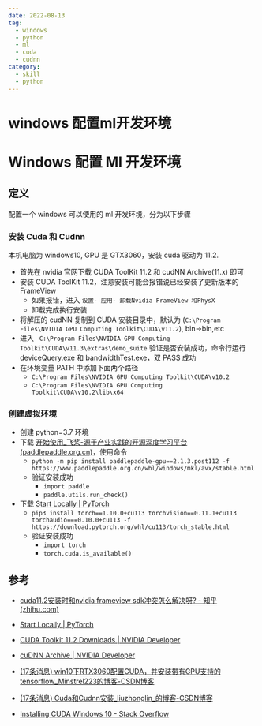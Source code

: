 ```yaml
---
date: 2022-08-13
tag:
  - windows
  - python
  - ml
  - cuda
  - cudnn
category:
  - skill
  - python
---
```


# windows 配置ml开发环境

# Windows 配置 Ml 开发环境


## 定义

配置一个 windows 可以使用的 ml 开发环境，分为以下步骤

### 安装 Cuda 和 Cudnn

本机电脑为 windows10, GPU 是 GTX3060，安装 cuda 驱动为 11.2.

- 首先在 nvidia 官网下载 CUDA ToolKit 11.2 和 cudNN Archive(11.x) 即可
- 安装 CUDA ToolKit 11.2，注意安装可能会报错说已经安装了更新版本的 FrameView
  - 如果报错，进入 `设置- 应用- 卸载Nvidia FrameView 和PhysX`
  - 卸载完成执行安装
- 将解压的 cudNN 复制到 CUDA 安装目录中，默认为 (`C:\Program Files\NVIDIA GPU Computing Toolkit\CUDA\v11.2`), bin->bin,etc
- 进入 ` C:\Program Files\NVIDIA GPU Computing Toolkit\CUDA\v11.3\extras\demo_suite` 验证是否安装成功，命令行运行 deviceQuery.exe 和 bandwidthTest.exe，双 PASS 成功
- 在环境变量 PATH 中添加下面两个路径
  - `C:\Program Files\NVIDIA GPU Computing Toolkit\CUDA\v10.2`
  - `C:\Program Files\NVIDIA GPU Computing Toolkit\CUDA\v10.2\lib\x64`

### 创建虚拟环境

- 创建 python=3.7 环境
- 下载 [开始使用_飞桨-源于产业实践的开源深度学习平台 (paddlepaddle.org.cn)](https://www.paddlepaddle.org.cn/install/quick?docurl=/documentation/docs/zh/install/pip/windows-pip.html#old-version-anchor-9-三、验证安装)，使用命令
  - `python -m pip install paddlepaddle-gpu==2.1.3.post112 -f https://www.paddlepaddle.org.cn/whl/windows/mkl/avx/stable.html`
  - 验证安装成功
	- `import paddle`
	- `paddle.utils.run_check()`
- 下载 [Start Locally | PyTorch](https://pytorch.org/get-started/locally/)
  - `pip3 install torch==1.10.0+cu113 torchvision==0.11.1+cu113 torchaudio===0.10.0+cu113 -f https://download.pytorch.org/whl/cu113/torch_stable.html`
  - 验证安装成功
	- `import torch`
	- `torch.cuda.is_available()`

## 参考

- [cuda11.2安装时和nvidia frameview sdk冲突怎么解决呀? - 知乎 (zhihu.com)](https://www.zhihu.com/question/445815509)

- [Start Locally | PyTorch](https://pytorch.org/get-started/locally/)

- [CUDA Toolkit 11.2 Downloads | NVIDIA Developer](https://developer.nvidia.com/cuda-11.2.0-download-archive?target_os=Windows&target_arch=x86_64&target_version=10&target_type=exelocal)
- [cuDNN Archive | NVIDIA Developer](https://developer.nvidia.com/rdp/cudnn-archive#a-collapse822-114)

- [(17条消息) win10下RTX3060配置CUDA，并安装带有GPU支持的tensorflow_Minstrel223的博客-CSDN博客](https://blog.csdn.net/Minstrel223/article/details/117811597)

- [(17条消息) Cuda和Cudnn安装_liuzhonglin_的博客-CSDN博客](https://blog.csdn.net/weixin_43082343/article/details/119043543)

- [Installing CUDA Windows 10 - Stack Overflow](https://stackoverflow.com/questions/65925387/installing-cuda-windows-10)

